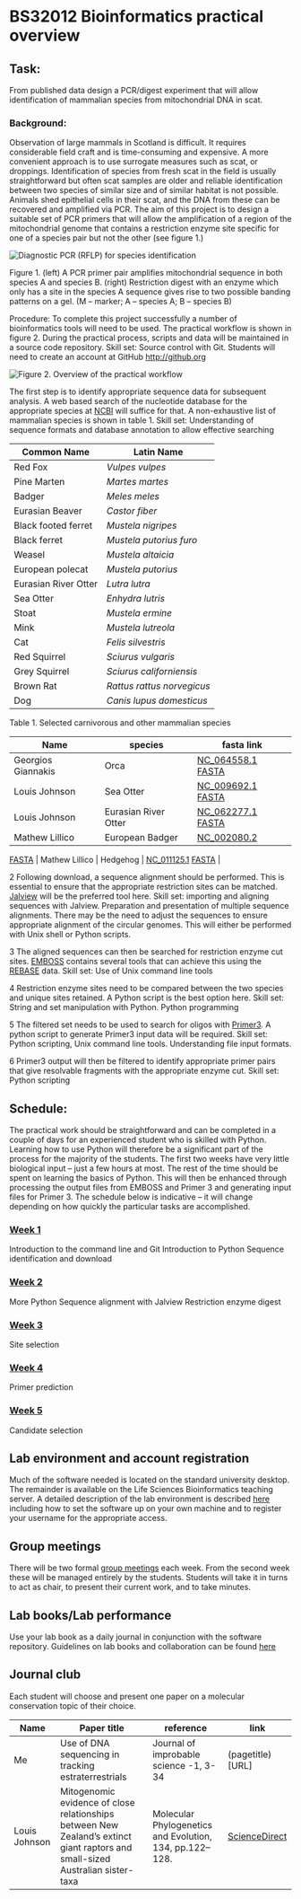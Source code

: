 # BS32012 Bioinformatics practical overview

## Task: 
From published data design a PCR/digest experiment that will allow identification of mammalian species from mitochondrial DNA in scat.

### Background:
Observation of large mammals in Scotland is difficult. It requires considerable field craft and is time-consuming and expensive. A more convenient approach is to use surrogate measures such as scat, or droppings. Identification of species from fresh scat in the field is usually straightforward but often scat samples are older and reliable identification between two species of similar size and of similar habitat is not possible.
Animals shed epithelial cells in their scat, and the DNA from these can be recovered and amplified via PCR. The aim of this project is to design a suitable set of PCR primers that will allow the amplification of a region of the mitochondrial genome that contains a restriction enzyme site specific for one of a species pair but not the other (see figure 1.)

![Diagnostic PCR (RFLP) for species identification](https://github.com/user-attachments/assets/77dedfed-1117-4f75-9e1a-34aafaf63393)


Figure 1. (left) A PCR primer pair amplifies mitochondrial sequence in both species A and species B. (right) Restriction digest with an enzyme which only has a site in the species A sequence gives rise to two possible banding patterns on a gel. (M – marker; A – species A; B – species B)

Procedure:
To complete this project successfully a number of bioinformatics tools will need to be used. The practical workflow is shown in figure 2. During the practical process, scripts and data will be maintained in a source code repository. Skill set: Source control with Git. Students will need to create an account at GitHub http://github.org

![Figure 2. Overview of the practical workflow](https://github.com/user-attachments/assets/e1dc73a2-d577-43da-9897-83f1b2a5c629)



The first step is to identify appropriate sequence data for subsequent analysis. A web based search of the nucleotide database for the appropriate species at [NCBI](http://www.ncbi.nlm.nih.gov/nuccore) will suffice for that. A non-exhaustive list of mammalian species is shown in table 1.  Skill set: Understanding of sequence formats and database annotation to allow effective searching


|Common Name|	Latin Name|
|---|---|
|Red Fox|*Vulpes vulpes*|
|Pine Marten|*Martes martes*|
|Badger|*Meles meles*|
|Eurasian Beaver|*Castor fiber*|
|Black footed ferret|*Mustela nigripes*|
|Black ferret|*Mustela putorius furo*|
|Weasel|*Mustela altaicia*|
|European polecat|*Mustela putorius*|
|Eurasian River Otter|*Lutra lutra*|
|Sea Otter|*Enhydra lutris*|
|Stoat|*Mustela ermine*|
|Mink|*Mustela lutreola*|
|Cat|*Felis silvestris*|
|Red Squirrel|*Sciurus vulgaris*|
|Grey Squirrel|*Sciurus californiensis*|
|Brown Rat|*Rattus rattus norvegicus*|
|Dog	| *Canis lupus domesticus*|

Table 1. Selected carnivorous and other mammalian species

|Name | species | fasta link |
| --- | --- | --- |
|Georgios Giannakis | Orca |[NC_064558.1](https://www.ncbi.nlm.nih.gov/nuccore/NC_064558.1?report=fasta) [FASTA](sequences/Orca.fasta)|
|Louis Johnson| Sea Otter |[NC_009692.1](https://www.ncbi.nlm.nih.gov/nuccore/NC_009692.1) [FASTA](https://www.ncbi.nlm.nih.gov/nuccore/NC_009692.1?report=fasta)
|Louis Johnson| Eurasian River Otter |[NC_062277.1](https://www.ncbi.nlm.nih.gov/nuccore/NC_062277.1) [FASTA](https://www.ncbi.nlm.nih.gov/nuccore/NC_062277.1?report=fasta)
| Mathew Lillico | European Badger | [NC_002080.2](https://www.ncbi.nlm.nih.gov/nuccore/NC_002080.2) |
[FASTA](https://www.ncbi.nlm.nih.gov/nuccore/NC_002080.2?report=fasta&log$=seqview)
| Mathew Lillico | Hedgehog | [NC_011125.1](https://www.ncbi.nlm.nih.gov/nuccore/NC_011125.1) [FASTA](https://www.ncbi.nlm.nih.gov/nuccore/NC_011125.1?report=fasta&log$=seqview) |

2 Following download, a sequence alignment should be performed. This is essential to ensure that the appropriate restriction sites can be matched. [Jalview](http://www.jalview.org) will be the preferred tool here. Skill set: importing and aligning sequences with Jalview. Preparation and presentation of multiple sequence alignments. There may be the need to adjust the sequences to ensure appropriate alignment of the circular genomes. This will either be performed with Unix shell or Python scripts.

3 The aligned sequences can then be searched for restriction enzyme cut sites. [EMBOSS](http://www.emboss.org) contains several tools that can achieve this using the [REBASE](http://www.rebase.org) data. Skill set: Use of Unix command line tools

4 Restriction enzyme sites need to be compared between the two species and unique sites retained. A Python script is the best option here. Skill set: String and set manipulation with Python. Python programming

5 The filtered set needs to be used to search for oligos with [Primer3](http://primer3.sourceforge.net/). A python script to generate Primer3 input data will be required. Skill set: Python scripting, Unix command line tools. Understanding file input formats.

6 Primer3 output will then be filtered to identify appropriate primer pairs that give resolvable fragments with the appropriate enzyme cut. Skill set: Python scripting

## Schedule:
The practical work should be straightforward and can be completed in a couple of days for an experienced student who is skilled with Python. Learning how to use Python will therefore be a significant part of the process for the majority of the students. The first two weeks have very little biological input – just a few hours at most. The rest of the time should be spent on learning the basics of Python. This will then be enhanced through processing the output files from EMBOSS and Primer 3 and generating input files for Primer 3.  The schedule below is indicative – it will change depending on how quickly the particular tasks are accomplished.

### [Week 1](week1.md) 
Introduction to the command line and Git 
Introduction to Python
Sequence identification and download

### [Week 2](week2.md)
More Python
Sequence alignment with Jalview
Restriction enzyme digest

### [Week 3](week3.md)
Site selection

### [Week 4](week4.md)
Primer prediction

### [Week 5](week5.md)
Candidate selection

## Lab environment and account registration
Much of the software needed is located on the standard university desktop. The remainder is available on the Life Sciences Bioinformatics teaching server. A detailed description of the lab environment is described [here](Software.md) including how to set the software up on your own machine and to register your username for the appropriate access.


## Group meetings
There will be two formal [group meetings](meetings.md) each week. From the second week these will be managed entirely by the students. Students will take it in turns to act as chair, to present their current work, and to take minutes. 

## Lab books/Lab performance
Use your lab book as a daily journal in conjunction with the software repository. Guidelines on lab books and collaboration can be found [here](lab.md)

## Journal club
Each student will choose and present one paper on a molecular conservation topic of their choice. 

| Name | Paper title | reference | link |
| ---- | --- | --- | --- | 
| Me | Use of DNA sequencing in tracking estraterrestrials | Journal of improbable science -1, 3-34 | (pagetitle)[URL] |
|Louis Johnson| Mitogenomic evidence of close relationships between New Zealand’s extinct giant raptors and small-sized Australian sister-taxa|Molecular Phylogenetics and Evolution, 134, pp.122–128.|[ScienceDirect](https://www.sciencedirect.com/science/article/pii/S1055790318306328?via%3Dihub#s0010)

‌
